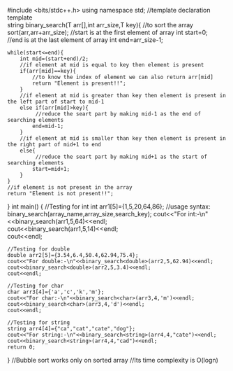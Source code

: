 #include <bits/stdc++.h>
using namespace std;
 //template declaration
template <typename T>  
string binary_search(T arr[],int arr_size,T key){
    //to sort the array 
    sort(arr,arr+arr_size); 
    //start is at the first element of array
    int start=0;      
    //end is at the last element of array
    int end=arr_size-1; 
    
    while(start<=end){
        int mid=(start+end)/2;
        //if element at mid is equal to key then element is present
        if(arr[mid]==key){
            //to know the index of element we can also return arr[mid]
            return "Element is present!!";  
        }
        //if element at mid is greater than key then element is present in the left part of start to mid-1
        else if(arr[mid]>key){ 
             //reduce the seart part by making mid-1 as the end of searching elements
            end=mid-1;     
        }
        //if element at mid is smaller than key then element is present in the right part of mid+1 to end
        else{      
             //reduce the seart part by making mid+1 as the start of searching elements
            start=mid+1;   
        }
    }
    //if element is not present in the array
    return "Element is not present!!"; 
}
int main()
{
    //Testing for int
    int arr1[5]={1,5,20,64,86};
    //usage syntax: binary_search<datatype>(array_name,array_size,search_key);
    cout<<"For int:-\n"<<binary_search<int>(arr1,5,64)<<endl;   
    cout<<binary_search<int>(arr1,5,14)<<endl;  
    cout<<endl;
    
    //Testing for double
    double arr2[5]={3.54,6.4,50.4,62.94,75.4};
    cout<<"For double:-\n"<<binary_search<double>(arr2,5,62.94)<<endl;
    cout<<binary_search<double>(arr2,5,3.4)<<endl;
    cout<<endl;
    
    //Testing for char
    char arr3[4]={'a','c','k','m'};
    cout<<"For char:-\n"<<binary_search<char>(arr3,4,'m')<<endl;
    cout<<binary_search<char>(arr3,4,'d')<<endl;
    cout<<endl;
    
    //Testing for string
    string arr4[4]={"ca","cat","cate","dog"};
    cout<<"For string:-\n"<<binary_search<string>(arr4,4,"cate")<<endl;
    cout<<binary_search<string>(arr4,4,"cad")<<endl;
    return 0;
}
//Bubble sort works only on sorted array
//Its time complexity is O(logn)





